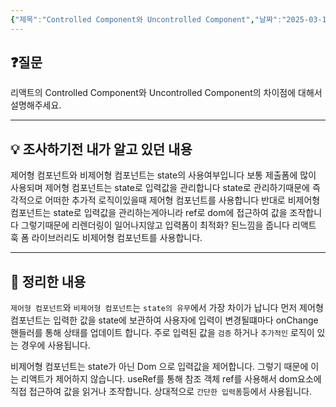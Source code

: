 ```yaml
---
{"제목":"Controlled Component와 Uncontrolled Component","날짜":"2025-03-14","tags":["매일메일","React"],"dg-publish":true,"permalink":"/매일메일/25년3월/Controlled Component와 Uncontrolled Component/","dgPassFrontmatter":true,"created":"2025-03-31T01:16:34.126+09:00","updated":"2025-05-08T04:39:18.476+09:00"}
---
```


## ❓질문

리액트의 Controlled Component와 Uncontrolled Component의 차이점에 대해서 설명해주세요.

---
## 💡 조사하기전 내가 알고 있던 내용

제어형 컴포넌트와 비제어형 컴포넌트는 state의 사용여부입니다 보통 제출폼에 많이 사용되며 제어형 컴포넌트는 state로 입력값을 관리합니다 state로 관리하기때문에 즉각적으로 어떠한 추가적 로직이있을때 제어형 컴포넌트를 사용합니다 반대로 비제어형 컴포넌트는 state로 입력값을 관리하는게아니라 ref로 dom에 접근하여 값을 조작합니다 그렇기때문에 리렌더링이 일어나지않고 입력폼이 최적화? 된느낌을 줍니다 리액트 훅 폼 라이브러리도 비제어형 컴포넌트를 사용합니다.

---
## 🏫 정리한 내용

`제어형 컴포넌트`와 `비제어형 컴포넌트`는 `state의 유무`에서 가장 차이가 납니다
먼저 제어형 컴포넌트는 입력한 값을 state에 보관하여 사용자에 입력이 변경될떄마다 onChange핸들러를 통해 상태를 업데이트 합니다. 주로 입력된 값을 `검증` 하거나 `추가적인` 로직이 있는 경우에 사용됩니다.

비제어형 컴포넌트는 state가 아닌 Dom 으로 입력값을 제어합니다. 그렇기 때문에 이는 리액트가 제어하지 않습니다. useRef를 통해 참조 객체 ref를 사용해서 dom요소에 직접 접근하여 값을 읽거나 조작합니다. 상대적으로 `간단한 입력폼`등에서 사용됩니다.


